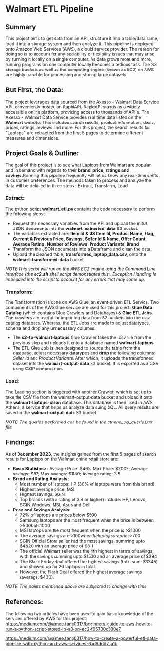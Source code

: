 # Walmart ETL Pipeline

## Summary
This project aims to get data from an API, structure it into a table/dataframe, load it into a storage system and then analyze it. This pipeline is deployed onto Amazon Web Services (AWS), a clould service provider. The reason for doing so is to account for any scalability or flexibility issues that may arise by running it locally on a single computer. As data  grows more and more, running programs on one computer locally becomes a tedious task. The S3 storage buckets as well as the computing engine (known as EC2) on AWS are highly capable for processing and storing large datasets.

## But First, the Data:
The project leverages data sourced from the Axesso - Walmart Data Service API, conveniently hosted on RapidAPI. RapidAPI stands as a widely accessible online platform, providing access to thousands of API's. 
The Axesso - Walmart Data Service provides real time data listed on the **Walmart** website. This includes search results, product information, deals, prices, ratings, reviews and more. For this project, the search results for "Laptops" are extracted from the first 5 pages to determine different measures and dimensions.

## Project Goals &  Outline:
The goal of this project is to see what Laptops from Walmart are popular and in demand with regards to their **brand, price, ratings and savings**.Running this pipeline frequently will let us know any real-time shifts in customer preferences.
The methods taken to process and analyze the data will be detailed in three steps : Extract, Transform, Load.


### Extract:
The python script **walmart_etl.py** contains the code necessary to perform the following steps:
 * Request the necessary variables from the API and upload the initial JSON documents into the **walmart-extracted-data** S3 bucket.
 * The variables extracted are: **Item Id & US Item Id, Product Name, Flag, Current & Previous Price, Savings, Seller  Id & Name, Offer Count, Average Rating, Number of Reviews, Product Variants, Brand**
 * Transform the JSON documents into a Dataframe and clean the data.
 * Upload the cleaned table, **transformed_laptop_data.csv**, onto the **walmart-transformed-data** bucket

*NOTE:This script will run on the AWS EC2 engine using the Command Line Interface (the **ec2.sh** shell script demonstrates this). Exception Handling is imbedded into the script to account for any errors that may come up.* 


### Transform:
The Transformation is done on AWS Glue, an event-driven ETL Service. Two components of the AWS Glue service are used for this project: **Glue Data Catalog** (which contains Glue Crawlers and Databases) & **Glue ETL Jobs**. 
The crawlers are useful for importing data from S3 buckets into the data catalog databses. Whereas, the ETL Jobs are made to adjust datatypes, schema and drop any unnecessary columns. 

  * The **s3-to-walmart-laptops**  Glue Crawler takes the .csv file from the previous step and uploads it onto a database named **walmart-laptops**
  * The ETL Glue Job is then designed to source the table from the database, adjust necessary datatypes and **drop** the following columns: *Seller Id* and *Product Variants*. After which, it uploads the transformed dataset into the **walmart-output-data** S3 bucket. It is exported as a CSV using GZIP compression. 
  

### Load:
The Loading section is triggered with another Crawler, which is set up to take the CSV file from the walmart-output-data bucket and upload it onto the **walmart-laptops-clean** database.
This database is then used in AWS Athena, a service that helps us analyze data suing SQL. All query results are saved in the **walmart-output-data** S3 bucket.

*NOTE: The queries performed can be found in the athena_sql_queries.txt file*

## Findings:
As of **December 2023**, the insights gained from the first 5 pages of search results for Laptops on the Walmart onine retail store are:
 * **Basic Statistics:-** Average Price: $465; Max Price: $2009; Average savings: $87; Max savings: $1140; Average rating: 3.5
 * **Brand and Rating Analysis:**
     * Most number of laptops: HP (30% of laptops were from this brand)
     * Highest average price: MSI
     * Highest savings: SGIN
     * Top brands (with a rating of 3.8 or higher) include: HP, Lenovo, SGIN,Windows, MSI, Asus and Dell.
  * **Price and Savings Analysis**:
     * 72% of laptops are prices below $500
     * Samsung laptops are the most frequent when the price is between >$500 but <$1000
     * MSI laptops are the most frequent when the price is >$1000
     * The average savings are >$100 when the laptops are price >$700
     * SGIN Official Store seller had the most savings, summing upto $4620 with an average price of $311
     * The official Walmart seller was the 4th highest in terms of savings, with the savings summing upto $1500 and an average price of $394
     * The Black Friday deal offered the highest savings (total sum: $3345) and showed up for 20 laptops in total.
     * However, the Flash Deal offered the highest average savings (average: $430).
       
   *NOTE: The points mentioned above are subjected to change with time*

## References:
The following two articles have been used to gain basic knowledge of the services offered by AWS for this project:
https://medium.com/@aimee.tang0317/beginners-guide-to-aws-how-to-run-a-python-script-stored-in-s3-on-ec2-f05730c500e7

https://medium.com/@aimee.tang0317/how-to-create-a-powerful-etl-data-pipeline-with-python-and-aws-services-6ad8ddd7ca1b







